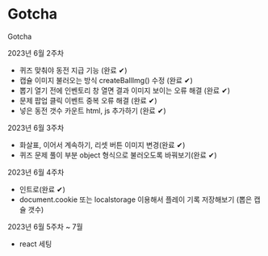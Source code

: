# Gotcha
Gotcha

2023년 6월 2주차
- 퀴즈 맞춰야 동전 지급 기능 (완료 ✔︎)
- 캡슐 이미지 불러오는 방식 createBallImg() 수정 (완료 ✔︎)
- 뽑기 열기 전에 인벤토리 창 열면 결과 이미지 보이는 오류 해결 (완료 ✔︎)
- 문제 팝업 클릭 이벤트 중복 오류 해결 (완료 ✔︎)
- 넣은 동전 갯수 카운트 html, js 추가하기 (완료 ✔︎)

2023년 6월 3주차
- 화살표, 이어서 계속하기, 리셋 버튼 이미지 변경(완료 ✔︎)
- 퀴즈 문제 풀이 부분 object 형식으로 불러오도록 바꿔보기(완료 ✔︎)

2023년 6월 4주차
- 인트로(완료 ✔︎)
- document.cookie 또는 localstorage 이용해서 플레이 기록 저장해보기 (뽑은 캡슐 갯수)

2023년 6월 5주차 ~ 7월
- react 세팅